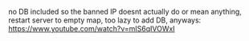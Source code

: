 no DB included so the banned IP doesnt actually do or mean anything, restart server to empty map, too lazy to add DB, anyways: https://www.youtube.com/watch?v=mIS6qIVOWxI
